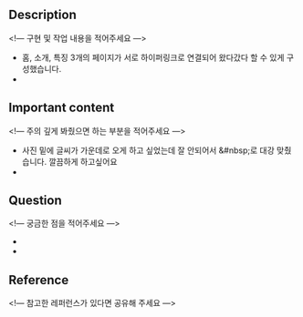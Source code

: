 ## Description

<!— 구현 및 작업 내용을 적어주세요 —>

- 홈, 소개, 특징 3개의 페이지가 서로 하이퍼링크로 연결되어 왔다갔다 할 수 있게 구성했습니다.
- 

## Important content

<!— 주의 깊게 봐줬으면 하는 부분을 적어주세요 —>

- 사진 밑에 글씨가 가운데로 오게 하고 싶었는데 잘 안되어서 &#nbsp;로 대강 맞췄습니다. 깔끔하게 하고싶어요
- 

## Question

<!— 궁금한 점을 적어주세요 —>

- 
- 

## Reference

<!— 참고한 레퍼런스가 있다면 공유해 주세요 —>
